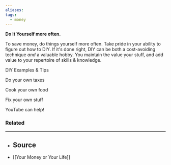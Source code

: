 ```yaml
---
aliases: 
tags:
  - money
---
```

**Do It Yourself more often.**

To save money, do things yourself more often. Take pride in your ability to figure out how to DIY. If it's done right, DIY can be both a cost-avoiding technique *and* a valuable hobby. You maintain the value your stuff, and add value to your repertoire of skills & knowledge.

DIY Examples & Tips

Do your own taxes

Cook your own food

Fix your own stuff

YouTube can help!

### Related
- ---
- ## Source
- [[Your Money or Your Life]]
